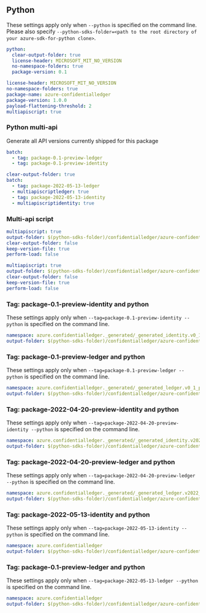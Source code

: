 ## Python

These settings apply only when `--python` is specified on the command line.
Please also specify `--python-sdks-folder=<path to the root directory of your azure-sdk-for-python clone>`.

```yaml !$(track2)
python:
  clear-output-folder: true
  license-header: MICROSOFT_MIT_NO_VERSION
  no-namespace-folders: true
  package-version: 0.1
```

```yaml $(track2)
license-header: MICROSOFT_MIT_NO_VERSION
no-namespace-folders: true
package-name: azure-confidentialledger
package-version: 1.0.0
payload-flattening-threshold: 2
multiapiscript: true
```

### Python multi-api

Generate all API versions currently shipped for this package

```yaml $(multiapi) && !$(track2)
batch:
  - tag: package-0.1-preview-ledger
  - tag: package-0.1-preview-identity
```

```yaml $(multiapi) && $(track2)
clear-output-folder: true
batch:
  - tag: package-2022-05-13-ledger
  - multiapiscriptledger: true
  - tag: package-2022-05-13-identity
  - multiapiscriptidentity: true
```

### Multi-api script

```yaml $(multiapiscriptidentity)
multiapiscript: true
output-folder: $(python-sdks-folder)/confidentialledger/azure-confidentialledger/azure/confidentialledger/_generated/_generated_identity
clear-output-folder: false
keep-version-file: true
perform-load: false
```

```yaml $(multiapiscriptledger)
multiapiscript: true
output-folder: $(python-sdks-folder)/confidentialledger/azure-confidentialledger/azure/confidentialledger/_generated/_generated_ledger
clear-output-folder: false
keep-version-file: true
perform-load: false
```

### Tag: package-0.1-preview-identity and python

These settings apply only when `--tag=package-0.1-preview-identity --python` is specified on the command line.
```yaml $(tag) == 'package-0.1-preview-identity'
namespace: azure.confidentialledger._generated/_generated_identity.v0_1_preview
output-folder: $(python-sdks-folder)/confidentialledger/azure-confidentialledger/azure/confidentialledger/_generated/_generated_identity/v0_1_preview
```

### Tag: package-0.1-preview-ledger and python

These settings apply only when `--tag=package-0.1-preview-ledger --python` is specified on the command line.
```yaml $(tag) == 'package-0.1-preview-ledger'
namespace: azure.confidentialledger._generated/_generated_ledger.v0_1_preview
output-folder: $(python-sdks-folder)/confidentialledger/azure-confidentialledger/azure/confidentialledger/_generated/_generated_ledger/v0_1_preview
```

### Tag: package-2022-04-20-preview-identity and python

These settings apply only when `--tag=package-2022-04-20-preview-identity --python` is specified on the command line.
```yaml $(tag) == 'package-2022-04-20-preview-identity'
namespace: azure.confidentialledger._generated/_generated_identity.v2022_04_20_preview
output-folder: $(python-sdks-folder)/confidentialledger/azure-confidentialledger/azure/confidentialledger/_generated/_generated_identity/v2022_04_20_preview
```

### Tag: package-2022-04-20-preview-ledger and python

These settings apply only when `--tag=package-2022-04-20-preview-ledger --python` is specified on the command line.
```yaml $(tag) == 'package-2022-04-20-preview-ledger'
namespace: azure.confidentialledger._generated/_generated_ledger.v2022_20_04_preview
output-folder: $(python-sdks-folder)/confidentialledger/azure-confidentialledger/azure/confidentialledger/_generated/_generated_ledger/v2022_20_04_preview
```

### Tag: package-2022-05-13-identity and python

These settings apply only when `--tag=package-2022-05-13-identity --python` is specified on the command line.
```yaml $(tag) == 'package-2022-05-13-identity'
namespace: azure.confidentialledger
output-folder: $(python-sdks-folder)/confidentialledger/azure-confidentialledger/azure/confidentialledger/_generated/_generated_identity/v2022_05_13
```

### Tag: package-0.1-preview-ledger and python

These settings apply only when `--tag=package-2022-05-13-ledger --python` is specified on the command line.
```yaml $(tag) == 'package-2022-05-13-ledger'
namespace: azure.confidentialledger
output-folder: $(python-sdks-folder)/confidentialledger/azure-confidentialledger/azure/confidentialledger/_generated/_generated_ledger/v2022_05_13
```
